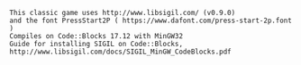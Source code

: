 
    This classic game uses http://www.libsigil.com/ (v0.9.0)
    and the font PressStart2P ( https://www.dafont.com/press-start-2p.font )
    Compiles on Code::Blocks 17.12 with MinGW32
    Guide for installing SIGIL on Code::Blocks, http://www.libsigil.com/docs/SIGIL_MinGW_CodeBlocks.pdf


